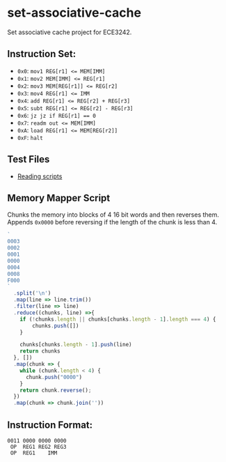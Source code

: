 # set-associative-cache
Set associative cache project for ECE3242.

## Instruction Set:
- `0x0`: `mov1 REG[r1] <= MEM[IMM]`
- `0x1`: `mov2 MEM[IMM] <= REG[r1]`
- `0x2`: `mov3 MEM[REG[r1]] <= REG[r2]`
- `0x3`: `mov4 REG[r1] <= IMM`
- `0x4`: `add REG[r1] <= REG[r2] + REG[r3]`
- `0x5`: `subt REG[r1] <= REG[r2] - REG[r3]`
- `0x6`: `jz jz if REG[r1] == 0`
- `0x7`: `readm out <= MEM[IMM]`
- `0xA`: `load REG[r1] <= MEM[REG[r2]]`
- `0xF`: `halt`

## Test Files
- [Reading scripts](https://jacobsmith.me/assembly/#/?text=mov1%20R0%203%20%23%20miss,%20set%200,%20line%200%0Amov1%20R0%202%20%23%20hit%0Amov1%20R0%201%20%23%20hit%0Amov1%20R0%200%20%23%20hit%0Amov1%20R0%204%20%23%20miss,%20set%201,%20line%200%0Amov1%20R0%208%20%23%20miss,%20set%202,%20line%200%20because%20line%201%20mru%0Ahalt%0A%0A%23%200000000100020003%0A%23%200000F00000080004%0A%23%20It%20worked%20as%20expected.%20This%20isn%27t%20the%20benchmark%20I%20wanted%20to%20run%20though%20since%20I%20though%20mov1%20R0%204%20and%20mov1%20R0%208%20where%20still%20in%20set%200%0A)

## Memory Mapper Script
Chunks the memory into blocks of 4 16 bit words and then reverses them. Appends `0x0000` before reversing if the length of the chunk is less than 4.
```javascript
`
0003
0002
0001
0000
0004
0008
F000
`
  .split('\n')
  .map(line => line.trim())
  .filter(line => line)
  .reduce((chunks, line) =>{
    if (!chunks.length || chunks[chunks.length - 1].length === 4) {
    	chunks.push([])
	}

	chunks[chunks.length - 1].push(line)
	return chunks
  }, [])
  .map(chunk => {
	while (chunk.length < 4) {
	  chunk.push("0000")
    }
  	return chunk.reverse();
  })
  .map(chunk => chunk.join(''))
```

## Instruction Format:
```
0011 0000 0000 0000
 OP  REG1 REG2 REG3
 OP  REG1    IMM
```
